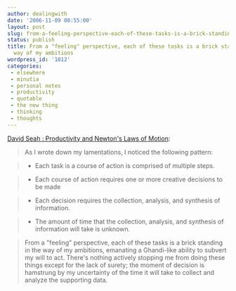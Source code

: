 ```yaml
---
author: dealingwith
date: '2006-11-09 08:55:00'
layout: post
slug: from-a-feeling-perspective-each-of-these-tasks-is-a-brick-standing-in-the-way-of-my-ambitions
status: publish
title: From a "feeling" perspective, each of these tasks is a brick standing in the
  way of my ambitions
wordpress_id: '1812'
categories:
 - elsewhere
 - minutia
 - personal notes
 - productivity
 - quotable
 - the new thing
 - thinking
 - thoughts
---
```


[David Seah : Productivity and Newton's Laws of Motion][1]:

> As I wrote down my lamentations, I noticed the following pattern:

>

>   * Each task is a course of action is comprised of multiple steps.

>   * Each course of action requires one or more creative decisions to be made

>   * Each decision requires the collection, analysis, and synthesis of
information.

>   * The amount of time that the collection, analysis, and synthesis of
information will take is unknown.

>

> From a "feeling" perspective, each of these tasks is a brick standing in the
way of my ambitions, emanating a Ghandi-like ability to subvert my will to
act. There's nothing actively stopping me from doing these things except for
the lack of surety; the moment of decision is hamstrung by my uncertainty of
the time it will take to collect and analyze the supporting data.

   [1]: http://davidseah.com/archives/2006/11/09/productivity-and-newtons-laws-of-motion/

